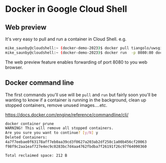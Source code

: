 # Docker in Google Cloud Shell

## Web preview

It's very easy to pull and run a container in Cloud Shell. e.g.

```sh
mike_saunby@cloudshell:~ (docker-demo-2023)$ docker pull tiangolo/uwsgi-nginx-flask
mike_saunby@cloudshell:~ (docker-demo-2023)$ docker run  -p 8080:80 docker.io/tiangolo/uwsgi-nginx-flask:latest
```

The web preview feature enables forwarding of port 8080 to you web browser.

## Docker command line

The first commands you'll use will be ```pull``` and ```run``` but fairly soon you'll be wanting to know if a container is running in the background, clean up stopped containers, remove unused images....etc.

https://docs.docker.com/engine/reference/commandline/cli/

```sh
docker container prune
WARNING! This will remove all stopped containers.
Are you sure you want to continue? [y/N] y
Deleted Containers:
4a7f7eebae0f63178aff7eb0aa39cd3f0627a203ab2df258c1a00b456cf20063
f98f9c2aa1eaf727e4ec9c0283bc7d4aa4762fbdba7f26191f26c97f64090360

Total reclaimed space: 212 B
```